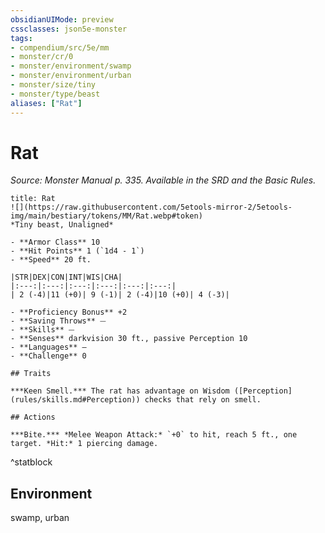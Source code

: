 ```yaml
---
obsidianUIMode: preview
cssclasses: json5e-monster
tags:
- compendium/src/5e/mm
- monster/cr/0
- monster/environment/swamp
- monster/environment/urban
- monster/size/tiny
- monster/type/beast
aliases: ["Rat"]
---
```

# Rat
*Source: Monster Manual p. 335. Available in the SRD and the Basic Rules.*  

```ad-statblock
title: Rat
![](https://raw.githubusercontent.com/5etools-mirror-2/5etools-img/main/bestiary/tokens/MM/Rat.webp#token)
*Tiny beast, Unaligned*

- **Armor Class** 10
- **Hit Points** 1 (`1d4 - 1`)
- **Speed** 20 ft.

|STR|DEX|CON|INT|WIS|CHA|
|:---:|:---:|:---:|:---:|:---:|:---:|
| 2 (-4)|11 (+0)| 9 (-1)| 2 (-4)|10 (+0)| 4 (-3)|

- **Proficiency Bonus** +2
- **Saving Throws** ⏤
- **Skills** ⏤
- **Senses** darkvision 30 ft., passive Perception 10
- **Languages** —
- **Challenge** 0

## Traits

***Keen Smell.*** The rat has advantage on Wisdom ([Perception](rules/skills.md#Perception)) checks that rely on smell.

## Actions

***Bite.*** *Melee Weapon Attack:* `+0` to hit, reach 5 ft., one target. *Hit:* 1 piercing damage.
```
^statblock

## Environment

swamp, urban